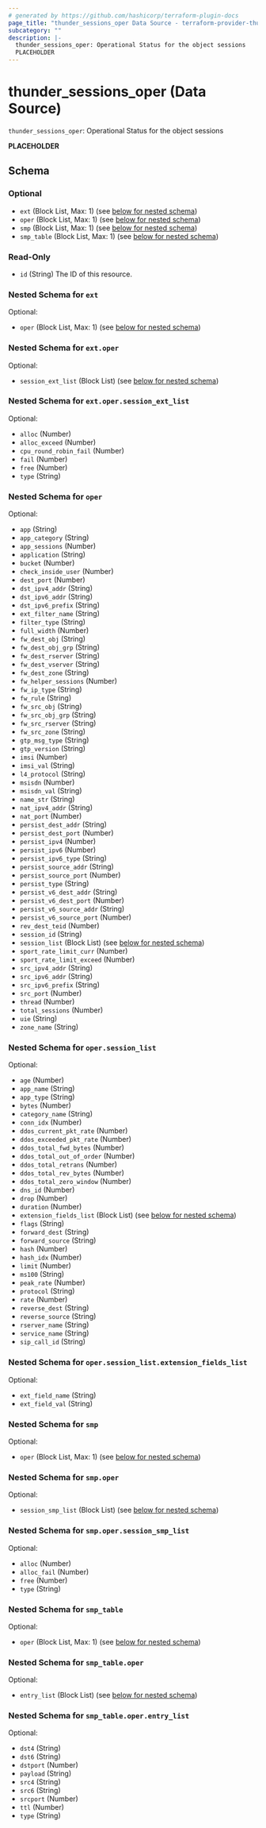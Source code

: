 ```yaml
---
# generated by https://github.com/hashicorp/terraform-plugin-docs
page_title: "thunder_sessions_oper Data Source - terraform-provider-thunder"
subcategory: ""
description: |-
  thunder_sessions_oper: Operational Status for the object sessions
  PLACEHOLDER
---
```


# thunder_sessions_oper (Data Source)

`thunder_sessions_oper`: Operational Status for the object sessions

__PLACEHOLDER__



<!-- schema generated by tfplugindocs -->
## Schema

### Optional

- `ext` (Block List, Max: 1) (see [below for nested schema](#nestedblock--ext))
- `oper` (Block List, Max: 1) (see [below for nested schema](#nestedblock--oper))
- `smp` (Block List, Max: 1) (see [below for nested schema](#nestedblock--smp))
- `smp_table` (Block List, Max: 1) (see [below for nested schema](#nestedblock--smp_table))

### Read-Only

- `id` (String) The ID of this resource.

<a id="nestedblock--ext"></a>
### Nested Schema for `ext`

Optional:

- `oper` (Block List, Max: 1) (see [below for nested schema](#nestedblock--ext--oper))

<a id="nestedblock--ext--oper"></a>
### Nested Schema for `ext.oper`

Optional:

- `session_ext_list` (Block List) (see [below for nested schema](#nestedblock--ext--oper--session_ext_list))

<a id="nestedblock--ext--oper--session_ext_list"></a>
### Nested Schema for `ext.oper.session_ext_list`

Optional:

- `alloc` (Number)
- `alloc_exceed` (Number)
- `cpu_round_robin_fail` (Number)
- `fail` (Number)
- `free` (Number)
- `type` (String)




<a id="nestedblock--oper"></a>
### Nested Schema for `oper`

Optional:

- `app` (String)
- `app_category` (String)
- `app_sessions` (Number)
- `application` (String)
- `bucket` (Number)
- `check_inside_user` (Number)
- `dest_port` (Number)
- `dst_ipv4_addr` (String)
- `dst_ipv6_addr` (String)
- `dst_ipv6_prefix` (String)
- `ext_filter_name` (String)
- `filter_type` (String)
- `full_width` (Number)
- `fw_dest_obj` (String)
- `fw_dest_obj_grp` (String)
- `fw_dest_rserver` (String)
- `fw_dest_vserver` (String)
- `fw_dest_zone` (String)
- `fw_helper_sessions` (Number)
- `fw_ip_type` (String)
- `fw_rule` (String)
- `fw_src_obj` (String)
- `fw_src_obj_grp` (String)
- `fw_src_rserver` (String)
- `fw_src_zone` (String)
- `gtp_msg_type` (String)
- `gtp_version` (String)
- `imsi` (Number)
- `imsi_val` (String)
- `l4_protocol` (String)
- `msisdn` (Number)
- `msisdn_val` (String)
- `name_str` (String)
- `nat_ipv4_addr` (String)
- `nat_port` (Number)
- `persist_dest_addr` (String)
- `persist_dest_port` (Number)
- `persist_ipv4` (Number)
- `persist_ipv6` (Number)
- `persist_ipv6_type` (String)
- `persist_source_addr` (String)
- `persist_source_port` (Number)
- `persist_type` (String)
- `persist_v6_dest_addr` (String)
- `persist_v6_dest_port` (Number)
- `persist_v6_source_addr` (String)
- `persist_v6_source_port` (Number)
- `rev_dest_teid` (Number)
- `session_id` (String)
- `session_list` (Block List) (see [below for nested schema](#nestedblock--oper--session_list))
- `sport_rate_limit_curr` (Number)
- `sport_rate_limit_exceed` (Number)
- `src_ipv4_addr` (String)
- `src_ipv6_addr` (String)
- `src_ipv6_prefix` (String)
- `src_port` (Number)
- `thread` (Number)
- `total_sessions` (Number)
- `uie` (String)
- `zone_name` (String)

<a id="nestedblock--oper--session_list"></a>
### Nested Schema for `oper.session_list`

Optional:

- `age` (Number)
- `app_name` (String)
- `app_type` (String)
- `bytes` (Number)
- `category_name` (String)
- `conn_idx` (Number)
- `ddos_current_pkt_rate` (Number)
- `ddos_exceeded_pkt_rate` (Number)
- `ddos_total_fwd_bytes` (Number)
- `ddos_total_out_of_order` (Number)
- `ddos_total_retrans` (Number)
- `ddos_total_rev_bytes` (Number)
- `ddos_total_zero_window` (Number)
- `dns_id` (Number)
- `drop` (Number)
- `duration` (Number)
- `extension_fields_list` (Block List) (see [below for nested schema](#nestedblock--oper--session_list--extension_fields_list))
- `flags` (String)
- `forward_dest` (String)
- `forward_source` (String)
- `hash` (Number)
- `hash_idx` (Number)
- `limit` (Number)
- `ms100` (String)
- `peak_rate` (Number)
- `protocol` (String)
- `rate` (Number)
- `reverse_dest` (String)
- `reverse_source` (String)
- `rserver_name` (String)
- `service_name` (String)
- `sip_call_id` (String)

<a id="nestedblock--oper--session_list--extension_fields_list"></a>
### Nested Schema for `oper.session_list.extension_fields_list`

Optional:

- `ext_field_name` (String)
- `ext_field_val` (String)




<a id="nestedblock--smp"></a>
### Nested Schema for `smp`

Optional:

- `oper` (Block List, Max: 1) (see [below for nested schema](#nestedblock--smp--oper))

<a id="nestedblock--smp--oper"></a>
### Nested Schema for `smp.oper`

Optional:

- `session_smp_list` (Block List) (see [below for nested schema](#nestedblock--smp--oper--session_smp_list))

<a id="nestedblock--smp--oper--session_smp_list"></a>
### Nested Schema for `smp.oper.session_smp_list`

Optional:

- `alloc` (Number)
- `alloc_fail` (Number)
- `free` (Number)
- `type` (String)




<a id="nestedblock--smp_table"></a>
### Nested Schema for `smp_table`

Optional:

- `oper` (Block List, Max: 1) (see [below for nested schema](#nestedblock--smp_table--oper))

<a id="nestedblock--smp_table--oper"></a>
### Nested Schema for `smp_table.oper`

Optional:

- `entry_list` (Block List) (see [below for nested schema](#nestedblock--smp_table--oper--entry_list))

<a id="nestedblock--smp_table--oper--entry_list"></a>
### Nested Schema for `smp_table.oper.entry_list`

Optional:

- `dst4` (String)
- `dst6` (String)
- `dstport` (Number)
- `payload` (String)
- `src4` (String)
- `src6` (String)
- `srcport` (Number)
- `ttl` (Number)
- `type` (String)


